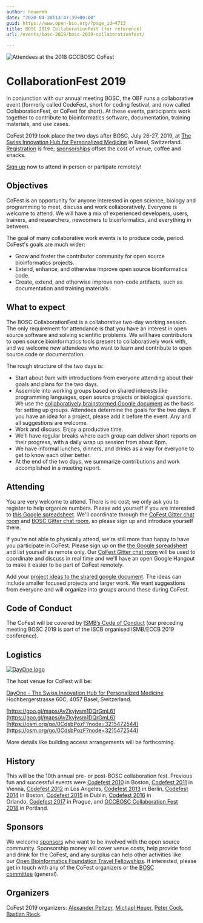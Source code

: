 ```yaml
---
author: heuermh
date: "2020-04-28T13:47:39+00:00"
guid: https://www.open-bio.org/?page_id=4713
title: BOSC 2019 CollaborationFest (for reference)
url: /events/bosc-2019/bosc-2019-collaborationfest/

---
```

![Attendees at the 2018 GCCBOSC CoFest](/wp-content/uploads/2019/02/attendees_stairs.jpg)

# CollaborationFest 2019

In conjunction with our annual meeting BOSC, the OBF runs a collaborative event (formerly called CodeFest, short for coding festival, and now called CollaborationFest, or CoFest for short). At these events, participants work together to contribute to bioinformatics software, documentation, training materials, and use cases.

CoFest 2019 took place the two days after BOSC, July 26-27, 2019, at [The Swiss Innovation Hub for Personalized Medicine](https://www.dayone.swiss/dayone.html) in Basel, Switzerland. [Registration](https://docs.google.com/spreadsheets/d/1KmUvbKo7AXwivjCLkFv3Dd-z4fhNrS2pXotMse9QGCg/edit#gid=0) is free; [sponsorships](/events/bosc/sponsors/) offset the cost of venue, coffee and snacks.

[Sign up](https://docs.google.com/spreadsheets/d/1KmUvbKo7AXwivjCLkFv3Dd-z4fhNrS2pXotMse9QGCg/edit#gid=0) now to attend in person or partipate remotely!

## Objectives

CoFest is an opportunity for anyone interested in open science, biology and programming to meet, discuss and work collaboratively. Everyone is welcome to attend. We will have a mix of experienced developers, users, trainers, and researchers, newcomers to bioinformatics, and everything in between.

The goal of many collaborative work events is to produce code, period. CoFest's goals are much wider:

- Grow and foster the contributor community for open source bioinformatics projects.
- Extend, enhance, and otherwise improve open source bioinformatics code.
- Create, extend, and otherwise improve non-code artifacts, such as documentation and training materials

## What to expect

The BOSC CollaborationFest is a collaborative two-day working session. The only requirement for attendance is that you have an interest in open source software and solving scientific problems. We will have contributors to open source bioinformatics tools present to collaboratively work with, and we welcome new attendees who want to learn and contribute to open source code or documentation.

The rough structure of the two days is:

- Start about 9am with introductions from everyone attending about their goals and plans for the two days.
- Assemble into working groups based on shared interests like programming languages, open source projects or biological questions. We use the [collaboratively brainstormed Google document](https://docs.google.com/document/d/1UaScEaOchWPCTdBei8PLCIcKLEqVdhDimOj4zFydhnk/edit?usp=sharing) as the basis for setting up groups. Attendees determine the goals for the two days. If you have an idea for a project, please add it before the event. Any and all suggestions are welcome.
- Work and discuss. Enjoy a productive time.
- We'll have regular breaks where each group can deliver short reports on their progress, with a daily wrap up session from about 6pm.
- We have informal lunches, dinners, and drinks as a way for everyone to get to know each other better.
- At the end of the two days, we summarize contributions and work accomplished in a meeting report.

## Attending

You are very welcome to attend. There is no cost; we only ask you to register to help organize numbers. Please add yourself if you are interested to [this Google spreadsheet](https://docs.google.com/spreadsheets/d/1KmUvbKo7AXwivjCLkFv3Dd-z4fhNrS2pXotMse9QGCg/edit?usp=sharing). We'll coordinate through the [CoFest Gitter chat room](https://gitter.im/chapmanb/obf-codefest) and [BOSC Gitter chat room](https://gitter.im/OBF/BOSC_community), so please sign up and introduce yourself there.

If you're not able to physically attend, we're still more than happy to have you participate in CoFest. Please sign up on the [the Google spreadsheet](https://docs.google.com/spreadsheets/d/1KmUvbKo7AXwivjCLkFv3Dd-z4fhNrS2pXotMse9QGCg/edit?usp=sharing) and list yourself as remote only. Our [CoFest Gitter chat room](https://gitter.im/chapmanb/obf-codefest) will be used to coordinate and discuss in real time and we'll have an open Google Hangout to make it easier to be part of CoFest remotely.

Add your [project ideas to the shared google document](https://docs.google.com/document/d/1UaScEaOchWPCTdBei8PLCIcKLEqVdhDimOj4zFydhnk/edit?usp=sharing). The ideas can include smaller focused projects and larger work. We want suggestions from everyone and will organize into groups around these during CoFest.

## Code of Conduct

The CoFest will be covered by [ISMB’s Code of Conduct](https://www.iscb.org/ismbeccb2019-codeofconduct) (our preceding meeting BOSC 2019 is part of the ISCB organised ISMB/ECCB 2019 conference).

## Logistics

[![DayOne logo](/wp-content/uploads/2019/05/dayone_logo.png)](https://www.dayone.swiss/dayone.html)

The host venue for CoFest will be:

[DayOne - The Swiss Innovation Hub for Personalized Medicine](https://www.dayone.swiss/dayone.html)  
Hochbergerstrasse 60C, 4057 Basel, Switzerland.

[https://goo.gl/maps/AvZkyjvsm1DQrGmL6](https://goo.gl/maps/AvZkyjvsm1DQrGmL6)  
[https://osm.org/go/0CdsbPozF?node=3215472544](https://osm.org/go/0CdsbPozF?node=3215472544)

More details like building access arrangements will be forthcoming.

## History

This will be the 10th annual pre- or post-BOSC collaboration fest. Previous fun and successful events were [Codefest 2010](/wiki/Codefest_2010) in Boston, [Codefest 2011](/wiki/Codefest_2011) in Vienna, [Codefest 2012](/wiki/Codefest_2012) in Los Angeles, [Codefest 2013](/wiki/Codefest_2013) in Berlin, [Codefest 2014](/wiki/Codefest_2014) in Boston, [Codefest 2015](/wiki/Codefest_2015) in Dublin, [Codefest 2016](/wiki/Codefest_2016) in Orlando, [Codefest 2017](/wiki/Codefest_2017) in Prague, and [GCCBOSC Collaboration Fest 2018](https://galaxyproject.org/events/gccbosc2018/collaboration/) in Portland.

## Sponsors

We welcome [sponsors](/events/bosc/sponsors/) who want to be involved with the open source community. Sponsorship money will cover venue costs, help provide food and drink for the CoFest, and any surplus can help other activities like our [Open Bioinformatics Foundation Travel Fellowships](https://github.com/OBF/obf-docs/blob/master/Travel_fellowships.md). If interested, please get in touch with any of the CoFest organizers or the [BOSC committee](mailto:bosc@open-bio.org) (general).

## Organizers

CoFest 2019 organizers: [Alexander Peltzer](https://github.com/apeltzer/), [Michael Heuer](https://github.com/heuermh), [Peter Cock](https://github.com/peterjc), [Bastian Rieck](https://github.com/Pseudomanifold).
